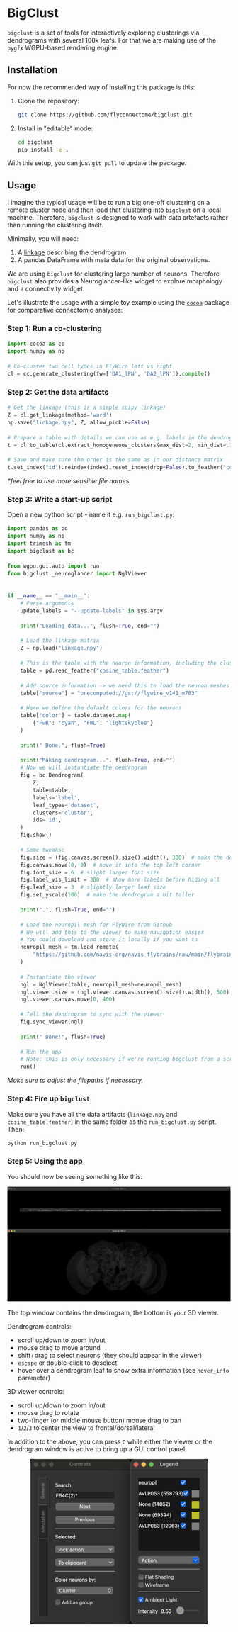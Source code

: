# BigClust

`bigclust` is a set of tools for interactively exploring clusterings via dendrograms with several 100k leafs.
For that we are making use of the `pygfx` WGPU-based rendering engine.

## Installation

For now the recommended way of installing this package is this:

1. Clone the repository:
   ```bash
   git clone https://github.com/flyconnectome/bigclust.git
   ```
2. Install in "editable" mode:
   ```bash
   cd bigclust
   pip install -e .
   ```

With this setup, you can just `git pull` to update the package.

## Usage

I imagine the typical usage will be to run a big one-off clustering on a remote cluster node and then
load that clustering into `bigclust` on a local machine. Therefore, `bigclust` is designed to work with data artefacts
rather than running the clustering itself.

Minimally, you will need:
1. A [linkage](https://docs.scipy.org/doc/scipy/reference/generated/scipy.cluster.hierarchy.linkage.html) describing the dendrogram.
2. A pandas DataFrame with meta data for the original observations.

We are using `bigclust` for clustering large number of neurons. Therefore `bigclust` also provides a Neuroglancer-like widget to explore
morphology and a connectivity widget.

Let's illustrate the usage with a simple toy example using the [`cocoa`](https://github.com/flyconnectome/cocoa) package for comparative connectomic analyses:

### Step 1: Run a co-clustering

```python
import cocoa as cc
import numpy as np

# Co-cluster two cell types in FlyWire left vs right
cl = cc.generate_clustering(fw=['DA1_lPN', 'DA2_lPN']).compile()
```

### Step 2: Get the data artifacts

```python
# Get the linkage (this is a simple scipy linkage)
Z = cl.get_linkage(method='ward')
np.save("linkage.npy", Z, allow_pickle=False)

# Prepare a table with details we can use as e.g. labels in the dendrogram
t = cl.to_table(cl.extract_homogeneous_clusters(max_dist=2, min_dist=.1, linkage=Z), linkage=Z)

# Save and make sure the order is the same as in our distance matrix
t.set_index("id").reindex(index).reset_index(drop=False).to_feather("cosine_table.feather")
```

_*feel free to use more sensible file names_

### Step 3: Write a start-up script

Open a new python script - name it e.g. `run_bigclust.py`:

```python
import pandas as pd
import numpy as np
import trimesh as tm
import bigclust as bc

from wgpu.gui.auto import run
from bigclust._neuroglancer import NglViewer


if __name__ == "__main__":
    # Parse arguments
    update_labels = "--update-labels" in sys.argv

    print("Loading data...", flush=True, end="")

    # Load the linkage matrix
    Z = np.load("linkage.npy")

    # This is the table with the neuron information, including the clusters
    table = pd.read_feather("cosine_table.feather")

    # Add source information -> we need this to load the neuron meshes in the Neuroglancer viewer
    table["source"] = "precomputed://gs://flywire_v141_m783"

    # Here we define the default colors for the neurons
    table["color"] = table.dataset.map(
        {"FwR": "cyan", "FWL": "lightskyblue"}
    )

    print(" Done.", flush=True)

    print("Making dendrogram...", flush=True, end="")
    # Now we will instantiate the dendrogram
    fig = bc.Dendrogram(
        Z,
        table=table,
        labels='label',
        leaf_types='dataset',
        clusters='cluster',
        ids='id',
    )
    fig.show()

    # Some tweaks:
    fig.size = (fig.canvas.screen().size().width(), 300)  # make the dendrogram fill the width of the screen
    fig.canvas.move(0, 0)  # nove it into the top left corner
    fig.font_size = 6  # slight larger font size
    fig.label_vis_limit = 300  # show more labels before hiding all
    fig.leaf_size = 3  # slightly larger leaf size
    fig.set_yscale(100)  # make the dendrogram a bit taller

    print(".", flush=True, end="")

    # Load the neuropil mesh for FlyWire from Github
    # We will add this to the viewer to make navigation easier
    # You could download and store it locally if you want to
    neuropil_mesh = tm.load_remote(
        "https://github.com/navis-org/navis-flybrains/raw/main/flybrains/meshes/FLYWIRE.ply"
    )

    # Instantiate the viewer
    ngl = NglViewer(table, neuropil_mesh=neuropil_mesh)
    ngl.viewer.size = (ngl.viewer.canvas.screen().size().width(), 500)
    ngl.viewer.canvas.move(0, 400)

    # Tell the dendrogram to sync with the viewer
    fig.sync_viewer(ngl)

    print(" Done!", flush=True)

    # Run the app
    # Note: this is only necessary if we're running bigclust from a script
    run()
```

*Make sure to adjust the filepaths if necessary.*

### Step 4: Fire up `bigclust`

Make sure you have all the data artifacts (`linkage.npy` and `cosine_table.feather`) in the same folder as
the `run_bigclust.py` script. Then:

```bash
python run_bigclust.py
```


### Step 5: Using the app

You should now be seeing something like this:

![overview screenshot](_static/overview.png)

The top window contains the dendrogram, the bottom is your 3D viewer.

Dendrogram controls:
- scroll up/down to zoom in/out
- mouse drag to move around
- shift+drag to select neurons (they should appear in the viewer)
- `escape` or double-click to deselect
- hover over a dendrogram leaf to show extra information (see `hover_info` parameter)

3D viewer controls:
- scroll up/down to zoom in/out
- mouse drag to rotate
- two-finger (or middle mouse button) mouse drag to pan
- `1`/`2`/`3` to center the view to frontal/dorsal/lateral

In addition to the above, you can press `C` while either the viewer or the dendrogram window
is active to bring up a GUI control panel.

<center><img src="_static/controls.png" width="400"></center>

